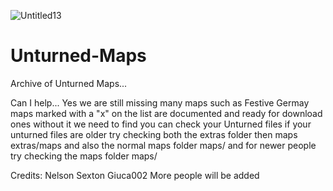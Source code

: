![Untitled13](https://user-images.githubusercontent.com/85449670/120948085-65b91f80-c70f-11eb-8416-093339f5a40b.png)
# Unturned-Maps
Archive of Unturned Maps...


Can I help... Yes we are still missing many maps such as Festive Germay maps marked with a "x" on the list are documented and ready for download ones without it we need to find you can check your Unturned files if your unturned files are older try checking both the extras folder then maps extras/maps and also the normal maps folder maps/ and for newer people try checking the maps folder maps/ 

Credits:
Nelson Sexton 
Giuca002
More people will be added
